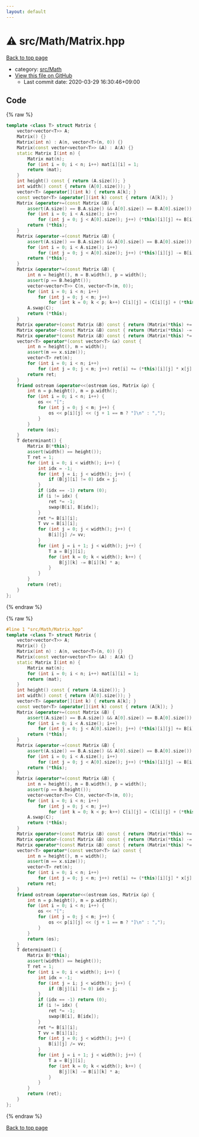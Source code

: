 ```yaml
---
layout: default
---
```


<!-- mathjax config similar to math.stackexchange -->
<script type="text/javascript" async
  src="https://cdnjs.cloudflare.com/ajax/libs/mathjax/2.7.5/MathJax.js?config=TeX-MML-AM_CHTML">
</script>
<script type="text/x-mathjax-config">
  MathJax.Hub.Config({
    TeX: { equationNumbers: { autoNumber: "AMS" }},
    tex2jax: {
      inlineMath: [ ['$','$'] ],
      processEscapes: true
    },
    "HTML-CSS": { matchFontHeight: false },
    displayAlign: "left",
    displayIndent: "2em"
  });
</script>

<script type="text/javascript" src="https://cdnjs.cloudflare.com/ajax/libs/jquery/3.4.1/jquery.min.js"></script>
<script src="https://cdn.jsdelivr.net/npm/jquery-balloon-js@1.1.2/jquery.balloon.min.js" integrity="sha256-ZEYs9VrgAeNuPvs15E39OsyOJaIkXEEt10fzxJ20+2I=" crossorigin="anonymous"></script>
<script type="text/javascript" src="../../../assets/js/copy-button.js"></script>
<link rel="stylesheet" href="../../../assets/css/copy-button.css" />


# :warning: src/Math/Matrix.hpp

<a href="../../../index.html">Back to top page</a>

* category: <a href="../../../index.html#64f6d80a21cfb0c7e1026d02dde4f7fa">src/Math</a>
* <a href="{{ site.github.repository_url }}/blob/master/src/Math/Matrix.hpp">View this file on GitHub</a>
    - Last commit date: 2020-03-29 16:30:46+09:00




## Code

<a id="unbundled"></a>
{% raw %}
```cpp
template <class T> struct Matrix {
    vector<vector<T>> A;
    Matrix() {}
    Matrix(int n) : A(n, vector<T>(n, 0)) {}
    Matrix(const vector<vector<T>> &A) : A(A) {}
    static Matrix I(int n) {
        Matrix mat(n);
        for (int i = 0; i < n; i++) mat[i][i] = 1;
        return (mat);
    }
    int height() const { return (A.size()); }
    int width() const { return (A[0].size()); }
    vector<T> &operator[](int k) { return A[k]; }
    const vector<T> &operator[](int k) const { return (A[k]); }
    Matrix &operator+=(const Matrix &B) {
        assert(A.size() == B.A.size() && A[0].size() == B.A[0].size());
        for (int i = 0; i < A.size(); i++)
            for (int j = 0; j < A[0].size(); j++) (*this)[i][j] += B[i][j];
        return (*this);
    }
    Matrix &operator-=(const Matrix &B) {
        assert(A.size() == B.A.size() && A[0].size() == B.A[0].size());
        for (int i = 0; i < A.size(); i++)
            for (int j = 0; j < A[0].size(); j++) (*this)[i][j] -= B[i][j];
        return (*this);
    }
    Matrix &operator*=(const Matrix &B) {
        int n = height(), m = B.width(), p = width();
        assert(p == B.height());
        vector<vector<T>> C(n, vector<T>(m, 0));
        for (int i = 0; i < n; i++)
            for (int j = 0; j < m; j++)
                for (int k = 0; k < p; k++) C[i][j] = (C[i][j] + (*this)[i][k] * B[k][j]);
        A.swap(C);
        return (*this);
    }
    Matrix operator+(const Matrix &B) const { return (Matrix(*this) += B); }
    Matrix operator-(const Matrix &B) const { return (Matrix(*this) -= B); }
    Matrix operator*(const Matrix &B) const { return (Matrix(*this) *= B); }
    vector<T> operator*(const vector<T> &x) const {
        int n = height(), m = width();
        assert(m == x.size());
        vector<T> ret(n);
        for (int i = 0; i < n; i++)
            for (int j = 0; j < m; j++) ret[i] += (*this)[i][j] * x[j];
        return ret;
    }
    friend ostream &operator<<(ostream &os, Matrix &p) {
        int n = p.height(), m = p.width();
        for (int i = 0; i < n; i++) {
            os << "[";
            for (int j = 0; j < m; j++) {
                os << p[i][j] << (j + 1 == m ? "]\n" : ",");
            }
        }
        return (os);
    }
    T determinant() {
        Matrix B(*this);
        assert(width() == height());
        T ret = 1;
        for (int i = 0; i < width(); i++) {
            int idx = -1;
            for (int j = i; j < width(); j++) {
                if (B[j][i] != 0) idx = j;
            }
            if (idx == -1) return (0);
            if (i != idx) {
                ret *= -1;
                swap(B[i], B[idx]);
            }
            ret *= B[i][i];
            T vv = B[i][i];
            for (int j = 0; j < width(); j++) {
                B[i][j] /= vv;
            }
            for (int j = i + 1; j < width(); j++) {
                T a = B[j][i];
                for (int k = 0; k < width(); k++) {
                    B[j][k] -= B[i][k] * a;
                }
            }
        }
        return (ret);
    }
};

```
{% endraw %}

<a id="bundled"></a>
{% raw %}
```cpp
#line 1 "src/Math/Matrix.hpp"
template <class T> struct Matrix {
    vector<vector<T>> A;
    Matrix() {}
    Matrix(int n) : A(n, vector<T>(n, 0)) {}
    Matrix(const vector<vector<T>> &A) : A(A) {}
    static Matrix I(int n) {
        Matrix mat(n);
        for (int i = 0; i < n; i++) mat[i][i] = 1;
        return (mat);
    }
    int height() const { return (A.size()); }
    int width() const { return (A[0].size()); }
    vector<T> &operator[](int k) { return A[k]; }
    const vector<T> &operator[](int k) const { return (A[k]); }
    Matrix &operator+=(const Matrix &B) {
        assert(A.size() == B.A.size() && A[0].size() == B.A[0].size());
        for (int i = 0; i < A.size(); i++)
            for (int j = 0; j < A[0].size(); j++) (*this)[i][j] += B[i][j];
        return (*this);
    }
    Matrix &operator-=(const Matrix &B) {
        assert(A.size() == B.A.size() && A[0].size() == B.A[0].size());
        for (int i = 0; i < A.size(); i++)
            for (int j = 0; j < A[0].size(); j++) (*this)[i][j] -= B[i][j];
        return (*this);
    }
    Matrix &operator*=(const Matrix &B) {
        int n = height(), m = B.width(), p = width();
        assert(p == B.height());
        vector<vector<T>> C(n, vector<T>(m, 0));
        for (int i = 0; i < n; i++)
            for (int j = 0; j < m; j++)
                for (int k = 0; k < p; k++) C[i][j] = (C[i][j] + (*this)[i][k] * B[k][j]);
        A.swap(C);
        return (*this);
    }
    Matrix operator+(const Matrix &B) const { return (Matrix(*this) += B); }
    Matrix operator-(const Matrix &B) const { return (Matrix(*this) -= B); }
    Matrix operator*(const Matrix &B) const { return (Matrix(*this) *= B); }
    vector<T> operator*(const vector<T> &x) const {
        int n = height(), m = width();
        assert(m == x.size());
        vector<T> ret(n);
        for (int i = 0; i < n; i++)
            for (int j = 0; j < m; j++) ret[i] += (*this)[i][j] * x[j];
        return ret;
    }
    friend ostream &operator<<(ostream &os, Matrix &p) {
        int n = p.height(), m = p.width();
        for (int i = 0; i < n; i++) {
            os << "[";
            for (int j = 0; j < m; j++) {
                os << p[i][j] << (j + 1 == m ? "]\n" : ",");
            }
        }
        return (os);
    }
    T determinant() {
        Matrix B(*this);
        assert(width() == height());
        T ret = 1;
        for (int i = 0; i < width(); i++) {
            int idx = -1;
            for (int j = i; j < width(); j++) {
                if (B[j][i] != 0) idx = j;
            }
            if (idx == -1) return (0);
            if (i != idx) {
                ret *= -1;
                swap(B[i], B[idx]);
            }
            ret *= B[i][i];
            T vv = B[i][i];
            for (int j = 0; j < width(); j++) {
                B[i][j] /= vv;
            }
            for (int j = i + 1; j < width(); j++) {
                T a = B[j][i];
                for (int k = 0; k < width(); k++) {
                    B[j][k] -= B[i][k] * a;
                }
            }
        }
        return (ret);
    }
};

```
{% endraw %}

<a href="../../../index.html">Back to top page</a>

